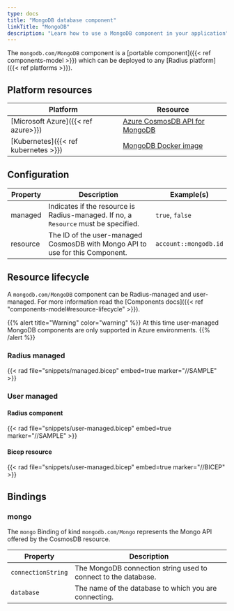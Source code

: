 ```yaml
---
type: docs
title: "MongoDB database component"
linkTitle: "MongoDB"
description: "Learn how to use a MongoDB component in your application"
---
```


The `mongodb.com/MongoDB` component is a [portable component]({{< ref components-model >}}) which can be deployed to any [Radius platform]({{< ref platforms >}}).

## Platform resources

| Platform | Resource |
|----------|----------|
| [Microsoft Azure]({{< ref azure>}}) | [Azure CosmosDB API for MongoDB](https://docs.microsoft.com/en-us/azure/cosmos-db/mongodb-introduction)
| [Kubernetes]({{< ref kubernetes >}}) | [MongoDB Docker image](https://hub.docker.com/_/mongo/)

## Configuration

| Property | Description | Example(s) |
|----------|-------------|---------|
| managed | Indicates if the resource is Radius-managed. If no, a `Resource` must be specified. | `true`, `false`
| resource | The ID of the user-managed CosmosDB with Mongo API to use for this Component. | `account::mongodb.id`

## Resource lifecycle

A `mongodb.com/MongoDB` component can be Radius-managed and user-managed. For more information read the [Components docs]({{< ref "components-model#resource-lifecycle" >}}).

{{% alert title="Warning" color="warning" %}}
At this time user-managed MongoDB components are only supported in Azure environments.
{{% /alert %}}

### Radius managed

{{< rad file="snippets/managed.bicep" embed=true marker="//SAMPLE" >}}

### User managed

#### Radius component

{{< rad file="snippets/user-managed.bicep" embed=true marker="//SAMPLE" >}}

#### Bicep resource

{{< rad file="snippets/user-managed.bicep" embed=true marker="//BICEP" >}}

## Bindings

### mongo

The `mongo` Binding of kind `mongodb.com/Mongo` represents the Mongo API offered by the CosmosDB resource.

| Property | Description |
|----------|-------------|
| `connectionString` | The MongoDB connection string used to connect to the database.
| `database` | The name of the database to which you are connecting.

